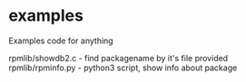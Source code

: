 # examples
Examples code for anything

rpmlib/showdb2.c - find packagename by it's file provided
rpmlib/rpminfo.py - python3 script, show info about package
